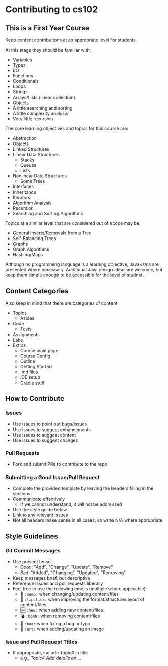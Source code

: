 # Contributing to cs102

## This is a First Year Course

Keep content contributions at an appropriate level for students.

At this stage they should be familiar with:
* Variables
* Types
* I/O
* Functions
* Conditionals
* Loops
* Strings
* Arrays/Lists (linear collection)
* Objects
* A little searching and sorting  
* A little complexity analysis
* Very little recursion

The core learning objectives and topics for this course are:
* Abstraction
* Objects 
* Linked Structures  
* Linear Data Structures
    * Stacks
    * Queues
    * Lists
* Nonlinear Data Structures
    * Some Trees
* Interfaces
* Inheritance
* Iterators  
* Algorithm Analysis
* Recursion
* Searching and Sorting Algorithms

Topics at a similar level that are considered out of scope may be:
* General Inserts/Removals from a Tree
* Self-Balancing Trees  
* Graphs
* Graph Algorithms
* Hashing/Maps

Although no programming language is a learning objective, Java-*isms* are presented where necessary. Additional Java design ideas are welcome, but keep them simple enough to be accessible for the level of studnet. 


## Content Categories
Also keep in mind that there are categories of content
* Topics
  * Asides
* Code
  * Tests
* Assignments
* Labs
* Extras
  * Course main page
  * Course Config
  * Outline
  * Getting Started
  * .md files
  * IDE setup
  * Gradle stuff

## How to Contribute
### Issues
* Use issues to point out bugs/issues
* Use issues to suggest enhancements
* Use issues to suggest content
* Use issues to suggest changes

### Pull Requests
* Fork and submit PRs to contribute to the repo

### Submitting a Good Issue/Pull Request
* Complete the provided template by leaving the headers filling in the sections
* Communicate effectively
    * If we cannot understand, it will not be addressed
* Use the style guide below
* [Link to any relevant issues](https://docs.github.com/en/issues/tracking-your-work-with-issues/creating-issues/linking-a-pull-request-to-an-issue)  
* Not all headers make sense in all cases, so write N/A where appropriate

## Style Guidelines
### Git Commit Messages
* Use present tense
    * Good: "Add", "Change", "Update", "Remove"
    * Bad: "Added", "Changing", "Updated", "Removing"
* Keep messages brief, but descriptive
* Reference issues and pull requests liberally
* Feel free to use the following emojis (multiple where applicable):
    * :memo: `:memo:` when changing/updating content/files
    * :lipstick: `:lipstick:` when improving the format/structure/layout of content/files    
    * :new: `:new:` when adding new content/files
    * :bomb: `:bomb:` when removing content/files
    * :bug: `:bug:` when fixing a bug or typo
    * :art: `:art:` when adding/updating an image
  
### Issue and Pull Request Titles
* If appropriate, include Topic# in title
  * e.g., _Topic4 Add details on ..._ 